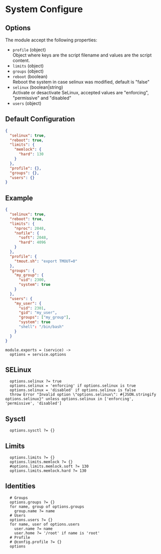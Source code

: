 
# System Configure

## Options

The module accept the following properties:

* `profile` (object)   
  Object where keys are the script filename and values are the script content.    
* `limits` (object)   
* `groups` (object)   
* `reboot` (boolean)   
  Reboot the system in case selinux was modified, default is "false"
* `selinux` (boolean|string)   
  Activate or desactivate SeLinux, accepted values are "enforcing", "permissive" and "disabled"
* `users` (object)   

## Default Configuration

```json
{
  "selinux": true,
  "reboot": true,
  "limits": {
    "memlock": {
      "hard": 130
    }
  },
  "profile": {},
  "groups": {},
  "users": {}
}
```

## Example

```json
{
  "selinux": true,
  "reboot": true,
  "limits": {
    "nproc": 2048,
    "nofile": {
      "soft": 2048,
      "hard": 4096
    }
  },
  "profile": {
    "tmout.sh": "export TMOUT=0"
  },
  "groups": {
    "my_group": {
      "uid": 2300,
      "system": true
    }
  },
  "users": {
    "my_user": {
      "uid": 2301,
      "gid": "my_user",
      "groups": ["my_group"],
      "system": true
      "shell": "/bin/bash"
    }
  }
}
```

    module.exports = (service) ->
      options = service.options
      
## SELinux

      options.selinux ?= true
      options.selinux = 'enforcing' if options.selinux is true
      options.selinux = 'disabled' if options.selinux is false
      throw Error "Invalid option \"options.selinux\": #{JSON.stringify options.selinux}" unless options.selinux in ['enforcing', 'permissive', 'disabled']

## Sysctl

      options.sysctl ?= {}

## Limits

      options.limits ?= {}
      options.limits.memlock ?= {}
      #options.limits.memlock.soft ?= 130
      options.limits.memlock.hard ?= 130

## Identities

      # Groups
      options.groups ?= {}
      for name, group of options.groups
        group.name ?= name
      # Users
      options.users ?= {}
      for name, user of options.users
        user.name ?= name
        user.home ?= '/root' if name is 'root'
      # Profile
      # @config.profile ?= {}
      options
